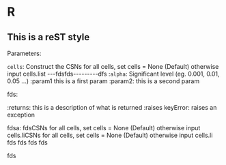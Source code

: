 R
=======

This is a reST style
---------------------

Parameters:

  `cells`:  Construct the CSNs for all cells, set cells = None (Default) otherwise input cells.list ---fdsfds---------dfs
  :`alpha`:   Significant level (eg. 0.001, 0.01, 0.05 ...)
  :param1 this is a first param
  :param2: this is a second param

fds:

  :returns: this is a description of what is returned
  :raises keyError: raises an exception

fdsa:
  fdsCSNs for all cells, set cells = None (Default) otherwise input cells.liCSNs for all cells, set cells = None (Default) otherwise input cells.li
  fds
  fds
  fds
  fds
  
  
  fds
  
  
